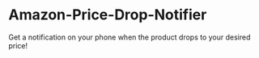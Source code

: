 # Amazon-Price-Drop-Notifier
Get a notification on your phone when the product drops to your desired price!
